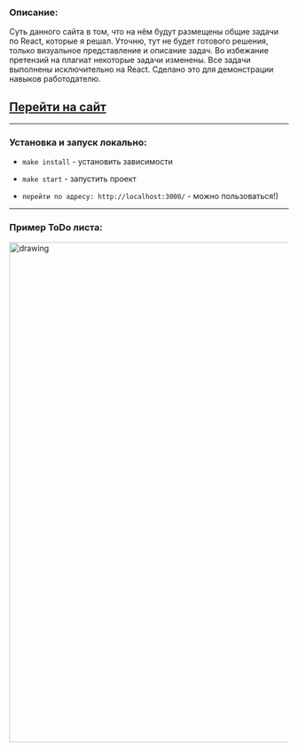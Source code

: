 ### Описание: ###

Суть данного сайта в том, что на нём будут размещены общие задачи по React, которые я решал. Уточню, тут не будет готового решения, только визуальное представление и описание задач. Во избежание претензий на плагиат некоторые задачи изменены. Все задачи выполнены исключительно на React. Сделано это для демонстрации навыков работодателю.

## [Перейти на сайт]( https://react-study-phi.vercel.app/)
<hr>

### Установка и запуск локально: ###

- `make install` - установить зависимости

- `make start` - запустить проект

- `перейти по адресу: http://localhost:3000/` - можно пользоваться!)

<hr>

### Пример ToDo листа: ###

<img src="https://i.ibb.co/7JrwLcT/Screenshot-from-2022-06-20-18-17-35.png" alt="drawing" width="900"/>